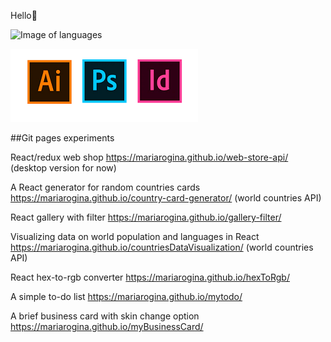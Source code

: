Hello🤗

![Image of languages](https://encrypted-tbn0.gstatic.com/images?q=tbn:ANd9GcSch5zjv-c1NqGhYflOax2qQlJint1U2_0KZsUXnHAQwktUN2nxqimDbxya6aki7Em6Mts&usqp=CAU)

![Image of Adobe](https://raw.githubusercontent.com/mariarogina/mariarogina/main/adobe.png)


##Git pages experiments


React/redux web shop https://mariarogina.github.io/web-store-api/ (desktop version for now)

A React generator for random countries cards https://mariarogina.github.io/country-card-generator/ (world countries API)

React gallery with filter https://mariarogina.github.io/gallery-filter/

Visualizing data on world population and languages in React https://mariarogina.github.io/countriesDataVisualization/ (world countries API) 

React hex-to-rgb converter https://mariarogina.github.io/hexToRgb/

A simple to-do list https://mariarogina.github.io/mytodo/  

A brief business card with skin change option https://mariarogina.github.io/myBusinessCard/

